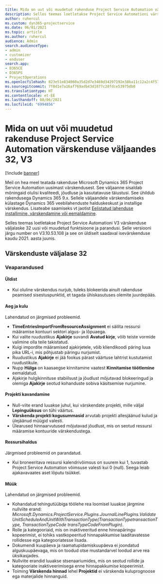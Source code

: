 ```yaml
---
title: Mida on uut või muudetud rakenduse Project Service Automation värskenduse väljaandes 32, V3
description: Selles teemas loetletakse Project Service Automationi värskenduse väljalaske 32, V3 saadaolevaid funktsioone ja parandusi.
author: ruhercul
ms.custom: dyn365-projectservice
ms.date: 06/01/2021
ms.topic: article
ms.author: ruhercul
audience: Admin
search.audienceType:
- admin
- customizer
- enduser
search.app:
- D365CE
- D365PS
- ProjectOperations
ms.openlocfilehash: 023e51e834060a35d2d7e3469d34297192e38ba11c12a2c4f57424213aba44ba
ms.sourcegitcommit: 7f8d1e7a16af769adb43d1877c28fdce53975db8
ms.translationtype: HT
ms.contentlocale: et-EE
ms.lasthandoff: 08/06/2021
ms.locfileid: "6994856"
---
```

# <a name="whats-new-or-changed-in-project-service-automation-update-release-32-v3"></a>Mida on uut või muudetud rakenduse Project Service Automation värskenduse väljaandes 32, V3

[!include [banner](../includes/psa-now-project-operations.md)]

Meil on hea meel teatada rakenduse Microsoft Dynamics 365 Project Service Automation uusimast värskendusest. See väljaanne sisaldab mõningaid olulisi kvaliteedi, jõudluse ja kasutatavuse täiustusi. See ühildub rakendusega Dynamics 365 9.x. Sellele väljaandele värskendamiseks külastage Dynamics 365 veebilahenduste halduskeskust ja installige värskendus. Lisateabe saamiseks vt jaotist [Eelistatud lahenduse installimine, värskendamine või eemaldamine](/power-platform/admin/install-remove-preferred-solution).

Selles teemas loetletakse Project Service Automationi V3 värskenduse väljalaske 32 uusi või muudetud funktsioone ja parandusi. Selle versiooni järgu number on V3.10.53.108 ja see on üldiselt saadaval isevärskenduse kaudu 2021. aasta juunis.

## <a name="update-release-32"></a>Värskenduste väljalase 32

### <a name="bug-fixes"></a>Veaparandused

#### <a name="general"></a>Üldist

- Kui oluline värskendus nurjub, tuleks blokeerida ainult rakenduse peamised sisestuspunktid, et tagada ühiskasutuses olemite juurdepääs.

#### <a name="time-and-expense"></a>Aeg ja kulu

Lahendatud on järgmised probleemid.

- **TimeEntriesImportFromResourceAssignment** ei säilita ressursi määramise kontuuri sektori algus- ja lõpuaega.
- Kui valite ruudustikus **Ajakirje** suvandi **Avatud kirje**, võib teiste vormide valimine olla teile takistatud.
- Kuigi impordite määramised ajakirjetele, võib kliendikoodi päring luua pika URL-i, mis põhjustab päringu nurjumist.
- Ruudustikus **Ajakirje** ei jää fookus pärast väärtuse lahtrist kustutamist ruudustikule.
- Nupp **Hülga** on kaasaegse kinnitamine vaatest **Kinnitamise töötlemine** eemaldatud.
- Ajakirje hulgikinnituse stabiilsust ja jõudlust mõjutavad blokeeringud ja olemiga **Ajakirje** seotud kohanduste sobiva käsitsemise nurjumine.

#### <a name="project-planning"></a>Projekti kavandamine

- Null-viite erand luuakse juhul, kui värskendate projekti, mille väljal **Lepinguüksus** on tühi väärtus.
- **Värskenda projekti kogusummasid** arvutab projekti allesjäänud kulud ja ülejäänud müügid valesti.
- Ülearused hinnaarvutused mõjutavad jõudlust, mis on seotud ressursi määramise kontuuride värskendustega.

#### <a name="resource-management"></a>Ressursihaldus

Järgmised probleemid on parandatud.

- Kui broneeritava ressursi kalendrivõimsus on suurem kui 1, tuvastab Project Service Automation võimsuse valesti kui 0 (null). Seega leiab ajakavavaates aset lõputu tsükkel.

#### <a name="sales"></a>Müük

Lahendatud on järgmised probleemid.

- Kohandatud tehingutüübiga töölehe rea loomisel luuakse järgmine nullviite erand: *Microsoft.Dynamics.ProjectService.Plugins.JournalLinePlugins.ValidateUnitScheduleAndUnitWithTransactionType(TransactionTypetransactionType, TransactionTypeCode transTypeCodeFromPlugin)*.
- Rolle ja kategooriaid, mis on inaktiveeritud enne hinnapäringu kopeerimist, ei tohiks vastkopeeritud hinnapakkumise laaditavatesse rollidesse ega kategooriatesse lisada.
- Dokumendi kuupäeva ja raamatupidamiskuupäeva ei joondatud alguskuupäevaga, mis on toodud otse mustandarvel loodud arve rea üksikasjades.
- Nullviite erandid luuakse stsenaariumides, mis on seotud rollide ja kategooriate inaktiveerimisega enne hinnapakkumise kopeerimist.
- Toiming **Värskenda hinnad** lehel **Projektid** ei värskenda kuluprognoose ega materjalide hinnanguid.

